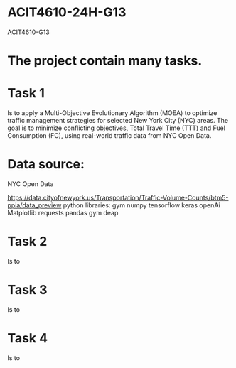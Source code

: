 # ACIT4610-24H-G13
ACIT4610-G13

# The project contain many tasks.

# Task 1
 Is to apply a Multi-Objective Evolutionary Algorithm (MOEA) to optimize traffic management strategies for selected New York City (NYC) areas. The goal is to minimize conflicting objectives, Total Travel Time (TTT) and Fuel Consumption (FC), using real-world traffic data from NYC Open Data.

# Data source: 
NYC Open Data

https://data.cityofnewyork.us/Transportation/Traffic-Volume-Counts/btm5-ppia/data_preview
python libraries: gym numpy tensorflow keras openAi Matplotlib requests pandas gym deap

# 



# Task 2
 Is to 

# Task 3
 Is to 

# Task 4
 Is to 